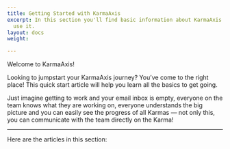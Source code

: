 ```yaml
---
title: Getting Started with KarmaAxis
excerpt: In this section you'll find basic information about KarmaAxis and how to
  use it.
layout: docs
weight: 

---
```

Welcome to KarmaAxis!

Looking to jumpstart your KarmaAxis journey? You’ve come to the right place! This quick start article will help you learn all the basics to get going.

Just imagine getting to work and your email inbox is empty, everyone on the team knows what they are working on, everyone understands the big picture and you can easily see the progress of all Karmas — not only this, you can communicate with the team directly on the Karma!

***

Here are the articles in this section: